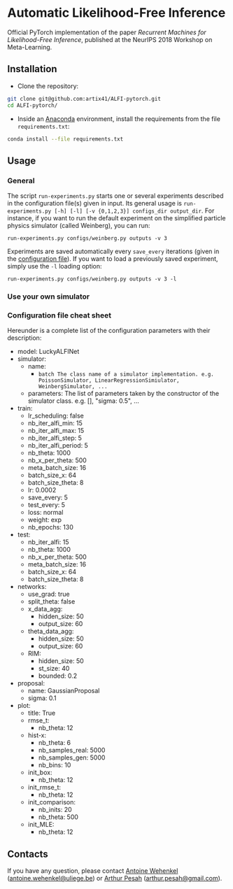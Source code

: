 # Automatic Likelihood-Free Inference

Official PyTorch implementation of the paper *Recurrent Machines for Likelihood-Free Inference*, published at the NeurIPS 2018 Workshop on Meta-Learning.

## Installation

* Clone the repository:
```bash
git clone git@github.com:artix41/ALFI-pytorch.git
cd ALFI-pytorch/
```
* Inside an [Anaconda](https://www.anaconda.com/) environment, install the requirements from the file `requirements.txt`:
```bash
conda install --file requirements.txt
```

## Usage

### General

The script `run-experiments.py` starts one or several experiments described in the configuration file(s) given in input. Its general usage is `run-experiments.py [-h] [-l] [-v {0,1,2,3}] configs_dir output_dir`. For instance, if you want to run the default experiment on the simplified particle physics simulator (called Weinberg), you can run:
```batch
run-experiments.py configs/weinberg.py outputs -v 3
```
Experiments are saved automatically every `save_every` iterations (given in the [configuration file](#configuration-file-cheat-sheet)). If you want to load a previously saved experiment, simply use the `-l` loading option:
```batch
run-experiments.py configs/weinberg.py outputs -v 3 -l
```

### Use your own simulator

### Configuration file cheat sheet
Hereunder is a complete list of the configuration parameters with their description:
- model: LuckyALFINet
- simulator:
    - name:
      - `batch
      The class name of a simulator implementation.
      e.g. PoissonSimulator, LinearRegressionSimiulator, WeinbergSimulator, ...
      `
    - parameters: The list of parameters taken by the constructor of the simulator class. e.g. [], "sigma: 0.5", ...
- train:
    - lr_scheduling: false
    - nb_iter_alfi_min: 15
    - nb_iter_alfi_max: 15
    - nb_iter_alfi_step: 5
    - nb_iter_alfi_period: 5
    - nb_theta: 1000
    - nb_x_per_theta: 500
    - meta_batch_size: 16
    - batch_size_x: 64
    - batch_size_theta: 8
    - lr: 0.0002
    - save_every: 5
    - test_every: 5
    - loss: normal
    - weight: exp
    - nb_epochs: 130
- test:
    - nb_iter_alfi: 15
    - nb_theta: 1000
    - nb_x_per_theta: 500
    - meta_batch_size: 16
    - batch_size_x: 64
    - batch_size_theta: 8
- networks:
    - use_grad: true
    - split_theta: false
    - x_data_agg:
        - hidden_size: 50
        - output_size: 60
    - theta_data_agg:
        - hidden_size: 50
        - output_size: 60
    - RIM:
        - hidden_size: 50
        - st_size: 40
        - bounded: 0.2
- proposal:
    - name: GaussianProposal
    - sigma: 0.1
- plot:
    - title: True
    - rmse_t:
        - nb_theta: 12
    - hist-x:
        - nb_theta: 6
        - nb_samples_real: 5000
        - nb_samples_gen: 5000
        - nb_bins: 10
    - init_box:
        - nb_theta: 12
    - init_rmse_t:
        - nb_theta: 12
    - init_comparison:
        - nb_inits: 20
        - nb_theta: 500
    - init_MLE:
        - nb_theta: 12




## Contacts

If you have any question, please contact [Antoine Wehenkel](https://github.com/AWehenkel) (antoine.wehenkel@uliege.be) or [Arthur Pesah](https://artix41.github.io) (arthur.pesah@gmail.com).
